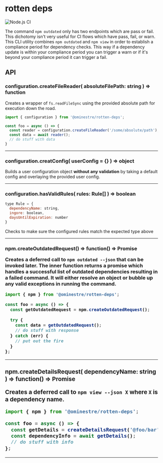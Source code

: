 # rotten deps

![Node.js CI](https://github.com/ominestre/rotten-deps/workflows/Node.js%20CI/badge.svg)

The command `npm outdated` only has two endpoints which are pass or fail. This dichotomy isn't very useful for CI
flows which have pass, fail, or warn. This CLI utility combines `npm outdated` and `npm view` in order to establish
a compliance period for dependency checks. This way if a dependency update is within your compliance period you can
trigger a warn or if it's beyond your compliance period it can trigger a fail.

## API

### configuration.createFileReader( absoluteFilePath: string ) => function

Creates a wrapper of `fs.readFileSync` using the provided absolute path for execution down
the road.

```javascript
import { configuration } from '@ominestre/rotten-deps';

const foo = async () => {
  const reader = configuration.createFileReader('/some/absolute/path');
  const data = await reader();
  // do stuff with data
}
```

---

### configuration.creatConfig( userConfig = {} ) => object

Builds a user configuration object **without any validation** by taking a default config and
overlaying the provided user config.

---

### configuration.hasValidRules( rules: Rule[] ) => boolean

```javascript
type Rule = {
  dependencyName: string,
  ingore: boolean,
  daysUntilExpiration: number
}
```

Checks to make sure the configured rules match the expected type above

---

### npm.createOutdatedRequest() => function() => Promise<object>

Creates a deferred call to `npm outdated --json` that can be invoked later. The inner function
returns a promise which handles a successful list of outdated dependencies resulting in a
failed command. It will either resolve an object or bubble up any valid exceptions in running
the command.

```javascript
import { npm } from '@ominestre/rotten-deps';

const foo = async () => {
  const getOutdatedRequest = npm.createOutdatedRequest();

  try {
    const data = getOutdatedRequest();
    // do stuff with response
  } catch (err) {
    // put out the fire
  }
};
```

---

### npm.createDetailsRequest( dependencyName: string ) => function() => Promise<object>

Creates a deferred call to `npm view --json X` where `X` is a dependency name.

```javascript
import { npm } from '@ominestre/rotten-deps';

const foo = async () => {
  const getDetails = createDetailsRequest('@foo/bar');
  const dependencyInfo = await getDetails();
  // do stuff with info
};
```

---
